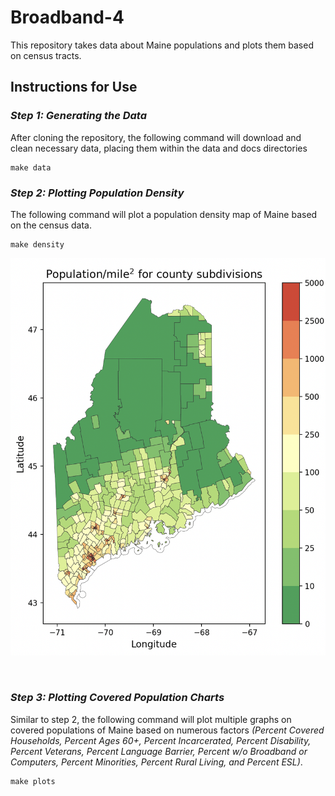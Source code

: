 # Broadband-4
This repository takes data about Maine populations and plots them based on census tracts.

## Instructions for Use
### *Step 1: Generating the Data*
After cloning the repository, the following command will download and clean necessary data, placing them within the data and docs directories
```
make data
```

### *Step 2: Plotting Population Density*
The following command will plot a population density map of Maine based on the census data.
```
make density
```
<p align="center">
    <img src="figs/plot_density.png" width="550">
</p><br>

### *Step 3: Plotting Covered Population Charts*
Similar to step 2, the following command will plot multiple graphs on covered populations of Maine based on numerous factors *(Percent Covered Households, Percent Ages 60+, Percent Incarcerated, Percent Disability, Percent Veterans, Percent Language Barrier, Percent w/o Broadband or Computers, Percent Minorities, Percent Rural Living, and Percent ESL)*.
```
make plots
```
